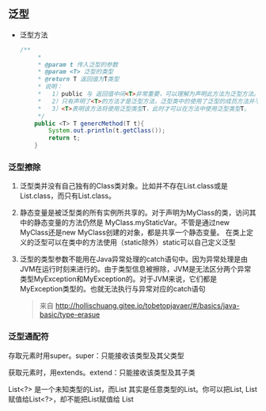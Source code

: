 ## 泛型

- 泛型方法

  ```java
  /**
       *
       * @param t 传入泛型的参数
       * @param <T> 泛型的类型
       * @return T 返回值为T类型
       * 说明：
       *   1）public 与 返回值中间<T>非常重要，可以理解为声明此方法为泛型方法。
       *   2）只有声明了<T>的方法才是泛型方法，泛型类中的使用了泛型的成员方法并不是泛型方法。
       *   3）<T>表明该方法将使用泛型类型T，此时才可以在方法中使用泛型类型T。
       */
      public <T> T genercMethod(T t){
          System.out.println(t.getClass());
          return t;
      }
  ```

### 泛型擦除

1. 泛型类并没有自己独有的Class类对象。比如并不存在List<String>.class或是List<Integer>.class，而只有List.class。  

2.  静态变量是被泛型类的所有实例所共享的。对于声明为MyClass<T>的类，访问其中的静态变量的方法仍然是 MyClass.myStaticVar。不管是通过new MyClass<String>还是new MyClass<Integer>创建的对象，都是共享一个静态变量。 在类上定义的泛型可以在类中的方法使用（static除外）static可以自己定义泛型

3. 泛型的类型参数不能用在Java异常处理的catch语句中。因为异常处理是由JVM在运行时刻来进行的。由于类型信息被擦除，JVM是无法区分两个异常类型MyException<String>和MyException<Integer>的。对于JVM来说，它们都是 MyException类型的。也就无法执行与异常对应的catch语句

   >  来自 <http://hollischuang.gitee.io/tobetopjavaer/#/basics/java-basic/type-erasue> 

### 泛型通配符

存取元素时用super。super：只能接收该类型及其父类型

获取元素时，用extends。extend：只能接收该类型及其子类

List\<?> 是一个未知类型的List，而List<Object> 其实是任意类型的List。你可以把List<String>, List<Integer>赋值给List<?>，却不能把List<String>赋值给 List<Object>

